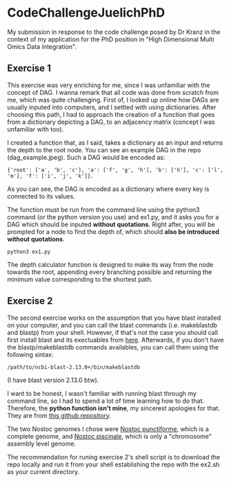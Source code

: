 # CodeChallengeJuelichPhD
My submission in response to the code challenge posed by Dr Kranz in the context of my application for the PhD position in "High Dimensional Multi Omics Data Integration".

## Exercise 1

This exercise was very enriching for me, since I was unfamiliar with the concept of DAG. I wanna remark that all code was done from scratch from me, which was quite challenging. First of, I looked up online how DAGs are usually inputed into computers, and I settled with using dictionaries. After choosing this path, I had to approach the creation of a function that goes from a dictionary depicting a DAG, to an adjacency matrix (concept I was unfamiliar with too).

I created a function that, as I said, takes a dictionary as an input and returns the depth to the root node. You can see an example DAG in the repo (dag_example.jpeg). Such a DAG would be encoded as: 

```
{'root': ['a', 'b', 'c'], 'a': ['f', 'g', 'h'], 'b': ['h'], 'c': ['l', 'm'], 'f': ['i', 'j', 'k']}.
```
As you can see, the DAG is encoded as a dictionary where every key is connected to its values.

The function must be run from the command line using the python3 command (or the python version you use) and ex1.py, and it asks you for a DAG which should be inputed **without quotations**. Right after, you will be prompted for a node to find the depth of, which should **also be introduced without quotations**.
```
python3 ex1.py
```
The depth calculator function is designed to make its way from the node towards the root, appending every branching possible and returning the minimum value corresponding to the shortest path.

## Exercise 2

The second exercise works on the assumption that you have blast installed on your computer, and you can call the blast commands (i.e. makeblastdb and blastp) from your shell. However, if that's not the case you should call first install blast and its exectuables from [here](https://blast.ncbi.nlm.nih.gov/Blast.cgi?CMD=Web&PAGE_TYPE=BlastDocs&DOC_TYPE=Download). Afterwards, if you don't have the blastp/makeblastdb commands availables, you can call them using the following sintax:
```
/path/to/ncbi-blast-2.13.0+/bin/makeblastdb
```
(I have blast version 2.13.0 btw).

I want to be honest, I wasn't familiar with running blast through my command line, so I had to spend a lot of time learning how to do that. Therefore, the **python function isn't mine**, my sincerest apologies for that. They are from [this github repository](https://github.com/hongqin/Simple-reciprocal-best-blast-hit-pairs).

The two Nostoc genomes I chose were [Nostoc punctiforme](https://www.ncbi.nlm.nih.gov/genome/1050?genome_assembly_id=300502), which is a complete genome, and [Nostoc piscinale](https://www.ncbi.nlm.nih.gov/genome/40224?genome_assembly_id=248578), which is only a "chromosome" assembly level genome.

The recommendation for runing exercise 2's shell script is to download the repo locally and run it from your shell establishing the repo with the ex2.sh as your current directory.

